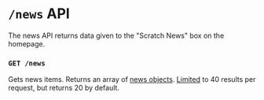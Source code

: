 # `/news` API

The news API returns data given to the "Scratch News" box on the homepage.

### `GET /news`

Gets news items. Returns an array of [news objects](definitions/news_object.md). [Limited](../etc/limits_and_offsets.md) to 40 results per request, but returns 20 by default.
